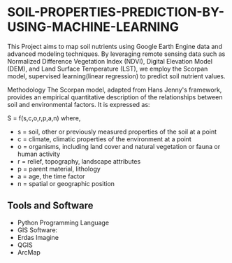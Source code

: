 # SOIL-PROPERTIES-PREDICTION-BY-USING-MACHINE-LEARNING
This Project aims to map soil nutrients using Google Earth Engine data and advanced modeling techniques. By leveraging remote sensing data such as Normalized Difference Vegetation Index (NDVI), Digital Elevation Model (DEM), and Land Surface Temperature (LST), we employ the Scorpan model, supervised learning(linear regression) to predict soil nutrient values.

Methodology
The Scorpan model, adapted from Hans Jenny's framework, provides an empirical quantitative description of the relationships between soil and environmental factors. It is expressed as:

S = f(s,c,o,r,p,a,n) 
where,
- s = soil, other or previously measured properties of the soil at a point
- c = climate, climatic properties of the environment at a point
- o = organisms, including land cover and natural vegetation or fauna or human activity
- r = relief, topography, landscape attributes
- p = parent material, lithology
- a = age, the time factor
- n = spatial or geographic position

## Tools and Software
- Python Programming Language
- GIS Software:
- Erdas Imagine
- QGIS
- ArcMap
